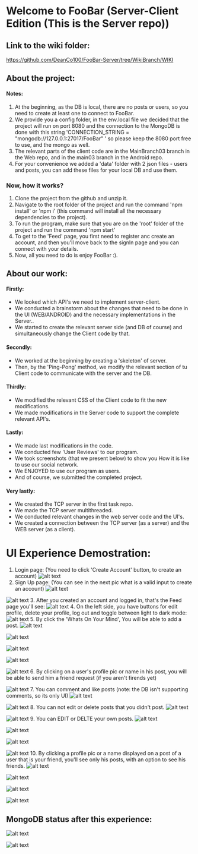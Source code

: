 # Welcome to FooBar (Server-Client Edition (This is the Server repo))

## Link to the wiki folder:
https://github.com/DeanCo100/FooBar-Server/tree/WikiBranch/WIKI



## About the project:

#### Notes: 
1. At the beginning, as the DB is local, there are no posts or users, so you need to create at least one to connect to FooBar.
2. We provide you a config folder, in the env.local file we decided that the project will run on port 8080 and the connection to the MongoDB is done with this string 'CONNECTION_STRING = "mongodb://127.0.0.1:27017/FooBar"
' so please keep the 8080 port free to use, and the mongo as well.
3. The relevant parts of the client code are in the MainBranch03 branch in the Web repo, and in the main03 branch in the Android repo.
4. For your convenience we added a 'data' folder with 2 json files - users and posts, you can add these files for your local DB and use them.


### Now, how it works?

1. Clone the project from the github and unzip it.
2. Navigate to the root folder of the project and run the command 'npm install' or 'npm i' (this command will install all the necessary dependencies to the project).
3. To run the program, make sure that you are on the 'root' folder of the project and run the command 'npm start'
4. To get to the 'Feed' page, you first need to register anc create an account, and then you'll move back to the signIn page and you can connect with your details.
5. Now, all you need to do is enjoy FooBar :).

## About our work:


#### Firstly:
- We looked which API's we need to implement server-client.
- We conducted a brainstorm about the changes that need to be done in the UI (WEB/ANDROID) and the necessary implementations in the Server..
- We started to create the relevant server side (and DB of course) and simultaneously change the Client code by that.

#### Secondly:
- We worked at the beginning by creating a 'skeleton' of server.
- Then, by the 'Ping-Pong' method, we modify the relevant section of tu Client code to communicate with the server and the DB.

#### Thirdly:
- We modified the relevant CSS of the Client code to fit the new modifications.
- We made modifications in the Server code to support the complete relevant API's.

#### Lastly:
- We made last modifications in the code.
- We conducted few 'User Reviews' to our program.
- We took screenshots (that we present below) to show you How it is like to use our social network.
- We ENJOYED to use our program as users.
- And of course, we submitted the completed project.


#### Very lastly:
- We created the TCP server in the first task repo.
- We made the TCP server multithreaded.
- We conducted relevant changes in the web server code and the UI's.
- We created a connection between the TCP server (as a server) and the WEB server (as a client).


# UI Experience Demostration:
1. Login page: (You need to click 'Create Account' button, to create an account)
![alt text](<screenshotsUI/Screenshot 2024-03-11 152458.png>)
2. Sign Up page: (You can see in the next pic what is a valid input to create an account)
![alt text](<screenshotsUI/Screenshot 2024-03-11 152526.png>)

![alt text](<screenshotsUI/Screenshot 2024-03-11 152608.png>)
3. After you created an account and logged in, that's the Feed page you'll see:
![alt text](<screenshotsUI/Screenshot 2024-03-11 152813.png>)
4. On the left side, you have buttons for edit profile, delete your profile, log out and toggle between light to dark mode:
![alt text](<screenshotsUI/Screenshot 2024-03-11 152827.png>)
5. By click the 'Whats On Your Mind', You will be able to add a post.
![alt text](<screenshotsUI/Screenshot 2024-03-11 160558.png>) 

![alt text](<screenshotsUI/Screenshot 2024-03-11 160621.png>)

![alt text](<screenshotsUI/Screenshot 2024-03-11 153006.png>)

![alt text](<screenshotsUI/Screenshot 2024-03-11 153101.png>)

![alt text](<screenshotsUI/Screenshot 2024-03-11 153122.png>)
6. By clicking on a user's profile pic or name in his post, you will be able to send him a friend request (if you aren't firends yet)

![alt text](<screenshotsUI/Screenshot 2024-03-11 153135.png>)
7. You can comment and like posts (note: the DB isn't supporting comments, so its only UI)
![alt text](<screenshotsUI/Screenshot 2024-03-11 153237.png>)

![alt text](<screenshotsUI/Screenshot 2024-03-11 153354.png>)
8. You can not edit or delete posts that you didn't post.
![alt text](<screenshotsUI/Screenshot 2024-03-11 153418.png>)

![alt text](<screenshotsUI/Screenshot 2024-03-11 153435.png>)
9. You can EDIT or DELTE your own posts.
![alt text](<screenshotsUI/Screenshot 2024-03-11 153456.png>)

![alt text](<screenshotsUI/Screenshot 2024-03-11 153521.png>)

![alt text](<screenshotsUI/Screenshot 2024-03-11 153623.png>)

![alt text](<screenshotsUI/Screenshot 2024-03-11 153638.png>)
10. By clicking a profile pic or a name displayed on a post of a user that is your friend, you'll see only his posts, with an option to see his friends.
![alt text](<screenshotsUI/Screenshot 2024-03-11 153652.png>)

![alt text](<screenshotsUI/Screenshot 2024-03-11 153705.png>)

![alt text](<screenshotsUI/Screenshot 2024-03-11 153725.png>)

![alt text](<screenshotsUI/Screenshot 2024-03-11 153750.png>)

## MongoDB status after this experience:

![alt text](<screenshotsUI/Screenshot 2024-03-11 154352.png>)

![alt text](<screenshotsUI/Screenshot 2024-03-11 154407.png>)
























